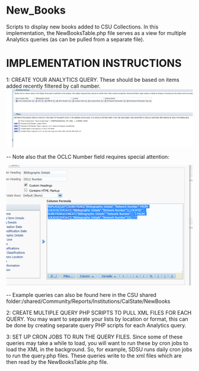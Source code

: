 # New_Books
Scripts to display new books added to CSU Collections.  In this implementation, the NewBooksTable.php file serves as a view for multiple Analytics queries (as can be pulled from a separate file).
# IMPLEMENTATION INSTRUCTIONS
1: CREATE YOUR ANALYTICS QUERY.  These should be based on items added recently filtered by call number.
![new books query](https://github.com/CSU-ULMS/New_Books/blob/master/A_Query.PNG)

-- Note also that the OCLC Number field requires special attention:


![oclc field](https://github.com/CSU-ULMS/New_Books/blob/master/OCLC_Number.PNG)

-- Example queries can also be found here in the CSU shared folder:/shared/Community/Reports/Institutions/CalState/NewBooks

2: CREATE MULTIPLE QUERY PHP SCRIPTS TO PULL XML FILES FOR EACH QUERY.  You may want to separate your lists by location or format, this can be done by creating separate query PHP scripts for each Analytics query.

3: SET UP CRON JOBS TO RUN THE QUERY FILES. Since some of these queries may take a while to load, you will want to run these by cron jobs to load the XML in the background.  So, for example, SDSU runs daily cron jobs to run the query.php files.  These queries write to the xml files which are then read by the NewBooksTable.php file.  



